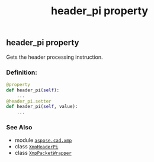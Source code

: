 ﻿---
title: header_pi property
second_title: Aspose.CAD for Python via .NET API References
description: 
type: docs
weight: 80
url: /aspose.cad.xmp/xmppacketwrapper/header_pi/
is_root: false
---

## header_pi property


Gets the header processing instruction.
### Definition:
```python
@property
def header_pi(self):
    ...
@header_pi.setter
def header_pi(self, value):
    ...
```

### See Also
* module [`aspose.cad.xmp`](../../)
* class [`XmpHeaderPi`](/cad/python-net/aspose.cad.xmp/xmpheaderpi)
* class [`XmpPacketWrapper`](/cad/python-net/aspose.cad.xmp/xmppacketwrapper)
